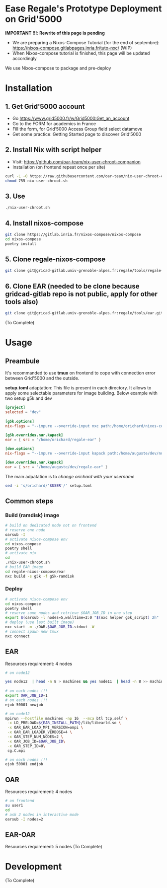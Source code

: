 
Ease Regale's Prototype Deployment on Grid'5000
============================================================

**IMPORTANT !!!**: **Rewrite of this page  is pending**
- We are preparing a Nixos-Compose Tutorial (for the end of septembre):  https://nixos-compose.gitlabpages.inria.fr/tuto-nxc/ (WIP)
- When Nixos-compose tutorial is finished, this page will be updated accordingly

We use Nixos-compose to package and pre-deploy

# Installation

## 1. Get Grid'5000 account
 - Go https://www.grid5000.fr/w/Grid5000:Get_an_account
 - Go to the FORM for academics in France
 - Fill the form, for Grid’5000 Access Group field select datamove
 - Get some practice: 
   Getting Started page to discover Grid’5000
   
## 2. Install Nix with script helper
 - Visit: https://github.com/oar-team/nix-user-chroot-companion
 - Installation (on frontend repeat once per site)   
 ```bash
 curl -L -O https://raw.githubusercontent.com/oar-team/nix-user-chroot-companion/master/nix-user-chroot.s 
 chmod 755 nix-user-chroot.sh
```
## 3. Use

```bash
./nix-user-chroot.sh
```

## 4. Install nixos-compose
```bash
git clone https://gitlab.inria.fr/nixos-compose/nixos-compose
cd nixos-compose
poetry install
```

## 5. Clone regale-nixos-compose
```bash
git clone git@gricad-gitlab.univ-grenoble-alpes.fr:regale/tools/regale-nixos-compose.git
```

## 6. Clone EAR (needed to be clone because gridcad-gitlab repo is not public, apply for other tools also)
```bash
git clone git@gricad-gitlab.univ-grenoble-alpes.fr:regale/tools/ear.git
```

(To Complete)

# Usage

## Preambule 
It's recommanded to use **tmux** on frontend to cope with connection error between Grid'5000 and the outside.

**setup.toml** adaptation:
This file is present in each directory. It allows to apply some selectable parameters for image building.
Below example with two setup g5k and dev

```toml
[project]
selected = "dev"
        
[g5k.options]
nix-flags = "--impure --override-input nxc path:/home/orichard/nixos-compose/dev --override-input kapack path:/home/orichard/nur-kapack/ear"
          
[g5k.overrides.nur.kapack]
ear = { src = "/home/orichard/regale-ear" }

[dev.options]
nix-flags = "--impure --override-input kapack path:/home/auguste/dev/nur-kapack/ear"

[dev.overrides.nur.kapack]
ear = { src = "/home/auguste/dev/regale-ear" }
```

The main adpatation is to *change orichard with your username* 
```bash
sed -i 's/orichard/'$USER'/' setup.toml
```

## Common steps

### Build (ramdisk) image
```bash
# build on dedicated node not on frontend 
# reserve one node
oarsub -I
# activate nixos-compose env
cd nixos-compose
poetry shell
# activate nix
cd
./nix-user-chroot.sh
# build EAR image
cd regale-nixos-compose/ear
nxc build -s g5k -f g5k-ramdisk
```
### Deploy 

```bash
# activate nixos-compose env
cd nixos-compose
poetry shell
# reserve some nodes and retrieve $OAR_JOB_ID in one step
export $(oarsub -l nodes=5,walltime=2:0 "$(nxc helper g5k_script) 2h" | grep OAR_JOB_ID)
# deploy (use last built image)
nxc start -m ./OAR.$OAR_JOB_ID.stdout -W
# connect spawn new tmux
nxc connect
```

## EAR
Resources requirement: 4 nodes
```bash
# on node12

yes node12  | head -n 8 > machines && yes node11  | head -n 8 >> machines
   
# on each nodes !!!
export OAR_JOB_ID=1
# on each nodes !!!
ejob 50001 newjob

# on node12
mpirun --hostfile machines -np 16  --mca btl tcp,self \
 -x LD_PRELOAD=${EAR_INSTALL_PATH}/lib/libearld.so \
 -x OAR_EAR_LOAD_MPI_VERSION=ompi \
 -x OAR_EAR_LOADER_VERBOSE=4 \
 -x OAR_STEP_NUM_NODES=2 \
 -x OAR_JOB_ID=$OAR_JOB_ID\
 -x OAR_STEP_ID=0\
 cg.C.mpi

# on each nodes !!! 
ejob 50001 endjob
```
## OAR
Resources requirement: 4 nodes
```bash
# on frontend
su user1
cd
# ask 2 nodes in interactive mode
oarsub -I nodes=2
```

## EAR-OAR
Resources requirement: 5 nodes
(To Complete)

# Development
(To Complete)
